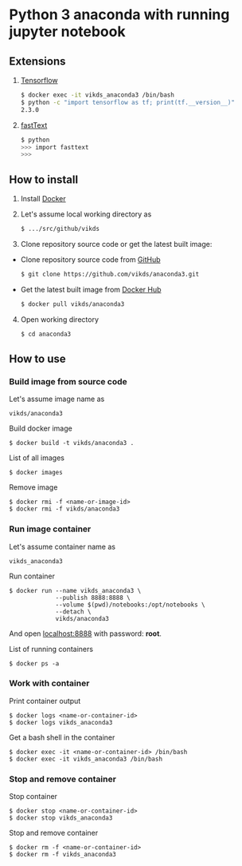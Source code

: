 # Python 3 anaconda with running jupyter notebook

## Extensions

1. [Tensorflow](https://www.tensorflow.org/install)

    ```bash
    $ docker exec -it vikds_anaconda3 /bin/bash
    $ python -c "import tensorflow as tf; print(tf.__version__)"
    2.3.0
    ```

2. [fastText](https://www.tensorflow.org/install)

    ```bash
    $ python
    >>> import fasttext
    >>>
    ```

## How to install

1. Install [Docker](https://docs.docker.com/engine/install/)

2. Let's assume local working directory as

    ```bash
    $ .../src/github/vikds
    ```

3. Clone repository source code or get the latest built image:

  * Clone repository source code from [GitHub](https://github.com/vikds/anaconda3)

    ```bash
    $ git clone https://github.com/vikds/anaconda3.git
    ```

  * Get the latest built image from [Docker Hub](https://hub.docker.com/r/vikds/anaconda3)

    ```bash
    $ docker pull vikds/anaconda3
    ```

4. Open working directory

    ```bash
    $ cd anaconda3
    ```

## How to use

### Build image from source code

Let's assume image name as

    vikds/anaconda3

Build docker image

    $ docker build -t vikds/anaconda3 .

List of all images

    $ docker images

Remove image

    $ docker rmi -f <name-or-image-id>
    $ docker rmi -f vikds/anaconda3

### Run image container

Let's assume container name as

    vikds_anaconda3

Run container

    $ docker run --name vikds_anaconda3 \
                 --publish 8888:8888 \
                 --volume $(pwd)/notebooks:/opt/notebooks \
                 --detach \
                 vikds/anaconda3

And open [localhost:8888](http://localhost:8888/) with password: **root**.

List of running containers

    $ docker ps -a

### Work with container

Print container output

    $ docker logs <name-or-container-id>
    $ docker logs vikds_anaconda3

Get a bash shell in the container

    $ docker exec -it <name-or-container-id> /bin/bash
    $ docker exec -it vikds_anaconda3 /bin/bash

### Stop and remove container

Stop container

    $ docker stop <name-or-container-id>
    $ docker stop vikds_anaconda3

Stop and remove container

    $ docker rm -f <name-or-container-id>
    $ docker rm -f vikds_anaconda3
